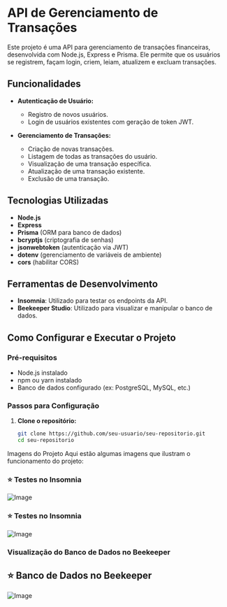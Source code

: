 # API de Gerenciamento de Transações

Este projeto é uma API para gerenciamento de transações financeiras, desenvolvida com Node.js, Express e Prisma. Ele permite que os usuários se registrem, façam login, criem, leiam, atualizem e excluam transações.

## Funcionalidades

- **Autenticação de Usuário:**
  - Registro de novos usuários.
  - Login de usuários existentes com geração de token JWT.

- **Gerenciamento de Transações:**
  - Criação de novas transações.
  - Listagem de todas as transações do usuário.
  - Visualização de uma transação específica.
  - Atualização de uma transação existente.
  - Exclusão de uma transação.

## Tecnologias Utilizadas

- **Node.js**
- **Express**
- **Prisma** (ORM para banco de dados)
- **bcryptjs** (criptografia de senhas)
- **jsonwebtoken** (autenticação via JWT)
- **dotenv** (gerenciamento de variáveis de ambiente)
- **cors** (habilitar CORS)

## Ferramentas de Desenvolvimento

- **Insomnia**: Utilizado para testar os endpoints da API.
- **Beekeeper Studio**: Utilizado para visualizar e manipular o banco de dados.

## Como Configurar e Executar o Projeto

### Pré-requisitos

- Node.js instalado
- npm ou yarn instalado
- Banco de dados configurado (ex: PostgreSQL, MySQL, etc.)

### Passos para Configuração

1. **Clone o repositório:**

   ```bash
   git clone https://github.com/seu-usuario/seu-repositorio.git
   cd seu-repositorio

Imagens do Projeto
Aqui estão algumas imagens que ilustram o funcionamento do projeto:

 ### ⭐ Testes no Insomnia
![Image](https://github.com/IvanM4rtin5/DtMoney-BackEnd/blob/main/src/assets/image/Insomnia%2030_01_2025%2012_21_11.png)

### ⭐ Testes no Insomnia
![Image](https://github.com/IvanM4rtin5/DtMoney-BackEnd/blob/main/src/assets/image/Insomnia%2030_01_2025%2012_21_49.png)

### Visualização do Banco de Dados no Beekeeper
## ⭐ Banco de Dados no Beekeeper
![Image](https://github.com/IvanM4rtin5/DtMoney-BackEnd/blob/main/src/assets/image/dev.db%20-%20Beekeeper%20Studio%2030_01_2025%2012_26_59.png)





